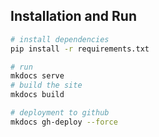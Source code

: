## Installation and Run

```bash
# install dependencies
pip install -r requirements.txt

# run
mkdocs serve
# build the site
mkdocs build

# deployment to github
mkdocs gh-deploy --force


```